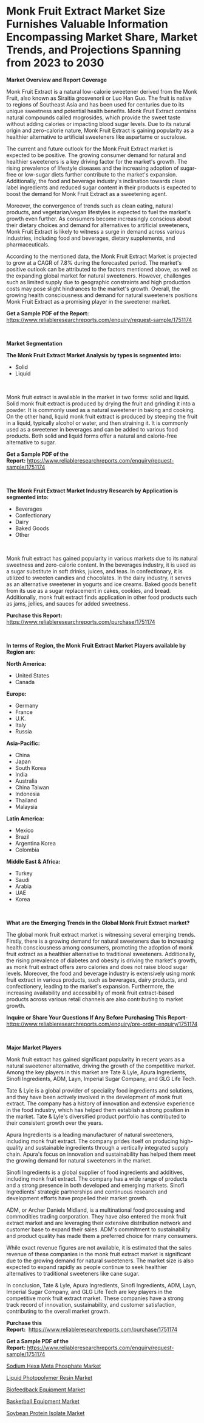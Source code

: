 <p><h1>Monk Fruit Extract Market Size Furnishes Valuable Information Encompassing Market Share, Market Trends, and Projections Spanning from 2023 to 2030</h1></p><p><strong>Market Overview and Report Coverage</strong></p>
<p><p>Monk Fruit Extract is a natural low-calorie sweetener derived from the Monk Fruit, also known as Siraitia grosvenorii or Luo Han Guo. The fruit is native to regions of Southeast Asia and has been used for centuries due to its unique sweetness and potential health benefits. Monk Fruit Extract contains natural compounds called mogrosides, which provide the sweet taste without adding calories or impacting blood sugar levels. Due to its natural origin and zero-calorie nature, Monk Fruit Extract is gaining popularity as a healthier alternative to artificial sweeteners like aspartame or sucralose.</p><p>The current and future outlook for the Monk Fruit Extract market is expected to be positive. The growing consumer demand for natural and healthier sweeteners is a key driving factor for the market's growth. The rising prevalence of lifestyle diseases and the increasing adoption of sugar-free or low-sugar diets further contribute to the market's expansion. Additionally, the food and beverage industry's inclination towards clean label ingredients and reduced sugar content in their products is expected to boost the demand for Monk Fruit Extract as a sweetening agent.</p><p>Moreover, the convergence of trends such as clean eating, natural products, and vegetarian/vegan lifestyles is expected to fuel the market's growth even further. As consumers become increasingly conscious about their dietary choices and demand for alternatives to artificial sweeteners, Monk Fruit Extract is likely to witness a surge in demand across various industries, including food and beverages, dietary supplements, and pharmaceuticals.</p><p>According to the mentioned data, the Monk Fruit Extract Market is projected to grow at a CAGR of 7.8% during the forecasted period. The market's positive outlook can be attributed to the factors mentioned above, as well as the expanding global market for natural sweeteners. However, challenges such as limited supply due to geographic constraints and high production costs may pose slight hindrances to the market's growth. Overall, the growing health consciousness and demand for natural sweeteners positions Monk Fruit Extract as a promising player in the sweetener market.</p></p>
<p><strong>Get a Sample PDF of the Report:</strong> <a href="https://www.reliableresearchreports.com/enquiry/request-sample/1751174">https://www.reliableresearchreports.com/enquiry/request-sample/1751174</a></p>
<p>&nbsp;</p>
<p><strong>Market Segmentation</strong></p>
<p><strong>The Monk Fruit Extract Market Analysis by types is segmented into:</strong></p>
<p><ul><li>Solid</li><li>Liquid</li></ul></p>
<p>&nbsp;</p>
<p><p>Monk fruit extract is available in the market in two forms: solid and liquid. Solid monk fruit extract is produced by drying the fruit and grinding it into a powder. It is commonly used as a natural sweetener in baking and cooking. On the other hand, liquid monk fruit extract is produced by steeping the fruit in a liquid, typically alcohol or water, and then straining it. It is commonly used as a sweetener in beverages and can be added to various food products. Both solid and liquid forms offer a natural and calorie-free alternative to sugar.</p></p>
<p><strong>Get a Sample PDF of the Report:</strong>&nbsp;<a href="https://www.reliableresearchreports.com/enquiry/request-sample/1751174">https://www.reliableresearchreports.com/enquiry/request-sample/1751174</a></p>
<p>&nbsp;</p>
<p><strong>The Monk Fruit Extract Market Industry Research by Application is segmented into:</strong></p>
<p><ul><li>Beverages</li><li>Confectionary</li><li>Dairy</li><li>Baked Goods</li><li>Other</li></ul></p>
<p>&nbsp;</p>
<p><p>Monk fruit extract has gained popularity in various markets due to its natural sweetness and zero-calorie content. In the beverages industry, it is used as a sugar substitute in soft drinks, juices, and teas. In confectionary, it is utilized to sweeten candies and chocolates. In the dairy industry, it serves as an alternative sweetener in yogurts and ice creams. Baked goods benefit from its use as a sugar replacement in cakes, cookies, and bread. Additionally, monk fruit extract finds application in other food products such as jams, jellies, and sauces for added sweetness.</p></p>
<p><strong>Purchase this Report:</strong>&nbsp; <a href="https://www.reliableresearchreports.com/purchase/1751174">https://www.reliableresearchreports.com/purchase/1751174</a></p>
<p>&nbsp;</p>
<p><strong>In terms of Region, the Monk Fruit Extract Market Players available by Region are:</strong></p>
<p>
    <p> <strong> North America: </strong>
        <ul>
            <li>United States</li>
            <li>Canada</li>
        </ul>
        </p> 
    <p> <strong> Europe: </strong>
        <ul>
            <li>Germany</li>
            <li>France</li>
            <li>U.K.</li>
            <li>Italy</li>
            <li>Russia</li>
        </ul>
        </p> 
    <p> <strong> Asia-Pacific: </strong>
        <ul>
            <li>China</li>
            <li>Japan</li>
            <li>South Korea</li>
            <li>India</li>
            <li>Australia</li>
            <li>China Taiwan</li>
            <li>Indonesia</li>
            <li>Thailand</li>
            <li>Malaysia</li>
        </ul>
        </p> 
    <p> <strong> Latin America: </strong>
        <ul>
            <li>Mexico</li>
            <li>Brazil</li>
            <li>Argentina Korea</li>
            <li>Colombia</li>
        </ul>
        </p> 
    <p> <strong> Middle East & Africa: </strong>
        <ul>
            <li>Turkey</li>
            <li>Saudi</li>
            <li>Arabia</li>
            <li>UAE</li>
            <li>Korea</li>
        </ul>
    </p>
    </p>
<p>&nbsp;</p>
<p><strong>What are the Emerging Trends in the Global Monk Fruit Extract market?</strong></p>
<p><p>The global monk fruit extract market is witnessing several emerging trends. Firstly, there is a growing demand for natural sweeteners due to increasing health consciousness among consumers, promoting the adoption of monk fruit extract as a healthier alternative to traditional sweeteners. Additionally, the rising prevalence of diabetes and obesity is driving the market's growth, as monk fruit extract offers zero calories and does not raise blood sugar levels. Moreover, the food and beverage industry is extensively using monk fruit extract in various products, such as beverages, dairy products, and confectionery, leading to the market's expansion. Furthermore, the increasing availability and accessibility of monk fruit extract-based products across various retail channels are also contributing to market growth.</p></p>
<p><strong>Inquire or Share Your Questions If Any Before Purchasing This Report</strong>- <a href="https://www.reliableresearchreports.com/enquiry/pre-order-enquiry/1751174">https://www.reliableresearchreports.com/enquiry/pre-order-enquiry/1751174</a></p>
<p>&nbsp;</p>
<p><strong>Major Market Players</strong></p>
<p><p>Monk fruit extract has gained significant popularity in recent years as a natural sweetener alternative, driving the growth of the competitive market. Among the key players in this market are Tate & Lyle, Apura Ingredients, Sinofi Ingredients, ADM, Layn, Imperial Sugar Company, and GLG Life Tech. </p><p>Tate & Lyle is a global provider of speciality food ingredients and solutions, and they have been actively involved in the development of monk fruit extract. The company has a history of innovation and extensive experience in the food industry, which has helped them establish a strong position in the market. Tate & Lyle's diversified product portfolio has contributed to their consistent growth over the years.</p><p>Apura Ingredients is a leading manufacturer of natural sweeteners, including monk fruit extract. The company prides itself on producing high-quality and sustainable ingredients through a vertically integrated supply chain. Apura's focus on innovation and sustainability has helped them meet the growing demand for natural sweeteners in the market.</p><p>Sinofi Ingredients is a global supplier of food ingredients and additives, including monk fruit extract. The company has a wide range of products and a strong presence in both developed and emerging markets. Sinofi Ingredients' strategic partnerships and continuous research and development efforts have propelled their market growth.</p><p>ADM, or Archer Daniels Midland, is a multinational food processing and commodities trading corporation. They have also entered the monk fruit extract market and are leveraging their extensive distribution network and customer base to expand their sales. ADM's commitment to sustainability and product quality has made them a preferred choice for many consumers.</p><p>While exact revenue figures are not available, it is estimated that the sales revenue of these companies in the monk fruit extract market is significant due to the growing demand for natural sweeteners. The market size is also expected to expand rapidly as people continue to seek healthier alternatives to traditional sweeteners like cane sugar.</p><p>In conclusion, Tate & Lyle, Apura Ingredients, Sinofi Ingredients, ADM, Layn, Imperial Sugar Company, and GLG Life Tech are key players in the competitive monk fruit extract market. These companies have a strong track record of innovation, sustainability, and customer satisfaction, contributing to the overall market growth.</p></p>
<p><strong>Purchase this Report:</strong>&nbsp;&nbsp;<a href="https://www.reliableresearchreports.com/purchase/1751174">https://www.reliableresearchreports.com/purchase/1751174</a></p>
<p></p>
<p><strong>Get a Sample PDF of the Report:</strong>&nbsp;<a href="https://www.reliableresearchreports.com/enquiry/request-sample/1751174">https://www.reliableresearchreports.com/enquiry/request-sample/1751174</a></p>
<p><p><a href="https://github.com/merzlyukov93/Market-Research-Report-List-1/blob/main/sodium-hexa-meta-phosphate-market.md">Sodium Hexa Meta Phosphate Market</a></p><p><a href="https://github.com/sofyaavrova/Market-Research-Report-List-1/blob/main/liquid-photopolymer-resin-market.md">Liquid Photopolymer Resin Market</a></p><p><a href="https://medium.com/@elsahermann/biofeedback-equipment-market-size-reveals-the-best-marketing-channels-in-global-industry-65c4c83edd15">Biofeedback Equipment Market</a></p><p><a href="https://medium.com/@rebeccabower1903/basketball-equipment-market-competitive-analysis-market-trends-and-forecast-to-2030-407a9020c5ec">Basketball Equipment Market</a></p><p><a href="https://medium.com/@kavonhansen3626/soybean-protein-isolate-market-trends-and-market-analysis-forecasted-for-period-2023-2030-9b61e0910351">Soybean Protein Isolate Market</a></p></p>